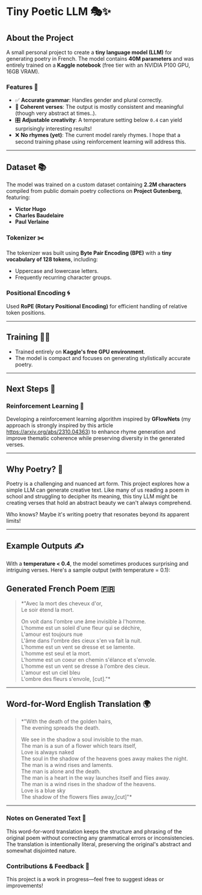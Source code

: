 # Tiny Poetic LLM 🎭✨

## About the Project

A small personal project to create a **tiny language model (LLM)** for generating poetry in French. The model contains **40M parameters** and was entirely trained on a **Kaggle notebook** (free tier with an NVIDIA P100 GPU, 16GB VRAM). 

### Features 🌟
- ✅ **Accurate grammar**: Handles gender and plural correctly.  
- 📝 **Coherent verses**: The output is mostly consistent and meaningful (though very abstract at times..).  
- 🎛️ **Adjustable creativity**: A temperature setting below `0.4` can yield surprisingly interesting results!  
- ❌ **No rhymes (yet)**: The current model rarely rhymes. I hope that a second training phase using reinforcement learning will address this.  

---

## Dataset 📚

The model was trained on a custom dataset containing **2.2M characters** compiled from public domain poetry collections on **Project Gutenberg**, featuring:  
- **Victor Hugo**  
- **Charles Baudelaire**  
- **Paul Verlaine**

### Tokenizer ✂️  
The tokenizer was built using **Byte Pair Encoding (BPE)** with a **tiny vocabulary of 128 tokens**, including:  
- Uppercase and lowercase letters.  
- Frequently recurring character groups.  

### Positional Encoding 🌀  
Used **RoPE (Rotary Positional Encoding)** for efficient handling of relative token positions.  

---

## Training 🏋️‍♂️

- Trained entirely on **Kaggle's free GPU environment**.  
- The model is compact and focuses on generating stylistically accurate poetry.  

---

## Next Steps 🚀  

### Reinforcement Learning 🤖  
Developing a reinforcement learning algorithm inspired by **GFlowNets** (my approach is strongly inspired by this article https://arxiv.org/abs/2310.04363) to enhance rhyme generation and improve thematic coherence while preserving diversity in the generated verses.  

---

## Why Poetry? 🎨  

Poetry is a challenging and nuanced art form. This project explores how a simple LLM can generate creative text. Like many of us reading a poem in school and struggling to decipher its meaning, this tiny LLM might be creating verses that hold an abstract beauty we can't always comprehend.  

Who knows? Maybe it's writing poetry that resonates beyond its apparent limits!  

---

## Example Outputs ✍️  

With a **temperature < 0.4**, the model sometimes produces surprising and intriguing verses. Here's a sample output (with temperature = 0.1):  

## Generated French Poem 🇫🇷

> *"Avec la mort des cheveux d'or,  
>     Le soir étend la mort.  
>  
> On voit dans l'ombre une âme invisible à l'homme.  
> L'homme est un soleil d'une fleur qui se déchire,  
>     L'amour est toujours nue  
> L'âme dans l'ombre des cieux s'en va fait la nuit.  
> L'homme est un vent se dresse et se lamente.  
>     L'homme est seul et la mort.  
> L'homme est un coeur en chemin s'élance et s'envole.  
> L'homme est un vent se dresse à l'ombre des cieux.  
>     L'amour est un ciel bleu  
> L'ombre des fleurs s'envole, [cut]."*  

---

## Word-for-Word English Translation 🌍

> *"With the death of the golden hairs,  
>     The evening spreads the death.  
>  
> We see in the shadow a soul invisible to the man.  
> The man is a sun of a flower which tears itself,  
>     Love is always naked  
> The soul in the shadow of the heavens goes away makes the night.  
> The man is a wind rises and laments.  
>     The man is alone and the death.  
> The man is a heart in the way launches itself and flies away.  
> The man is a wind rises in the shadow of the heavens.  
>     Love is a blue sky  
> The shadow of the flowers flies away,[cut]"*  

---

### Notes on Generated Text 📜  
This word-for-word translation keeps the structure and phrasing of the original poem without correcting any grammatical errors or inconsistencies. The translation is intentionally literal, preserving the original's abstract and somewhat disjointed nature.

### Contributions & Feedback 💬  
This project is a work in progress—feel free to suggest ideas or improvements!  
